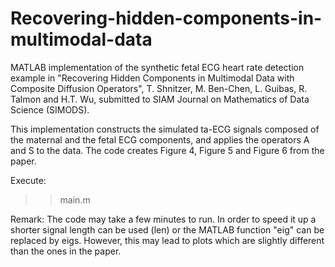 # Recovering-hidden-components-in-multimodal-data
MATLAB implementation of the synthetic fetal ECG heart rate detection example in "Recovering Hidden Components in Multimodal Data with Composite Diffusion Operators", T. Shnitzer, M. Ben-Chen, L. Guibas, R. Talmon and H.T. Wu, submitted to SIAM Journal on Mathematics of Data Science (SIMODS).

This implementation constructs the simulated ta-ECG signals composed of the maternal and the fetal ECG components, and applies the operators A and S to the data.
The code creates Figure 4, Figure 5 and Figure 6 from the paper.

Execute:
>> main.m

Remark: The code may take a few minutes to run. In order to speed it up a shorter signal length can be used (len) or the MATLAB function "eig" can be replaced by eigs. However, this may lead to plots which are slightly different than the ones in the paper.
